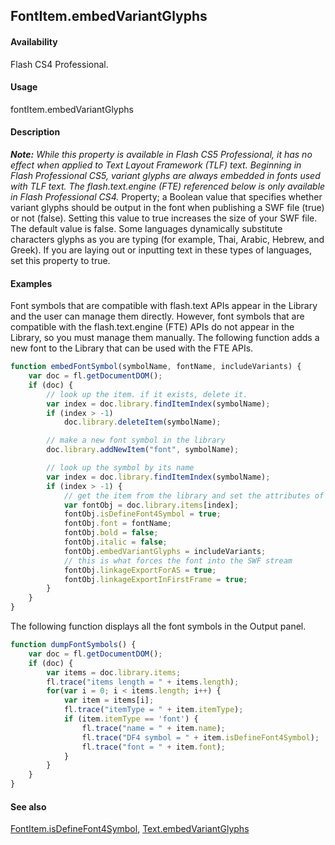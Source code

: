## FontItem.embedVariantGlyphs

#### Availability

Flash CS4 Professional.

#### Usage

fontItem.embedVariantGlyphs

#### Description

***Note:** While this property is available in Flash CS5 Professional, it has no effect when applied to Text Layout Framework (TLF) text. Beginning in Flash Professional CS5, variant glyphs are always embedded in fonts used with TLF text. The flash.text.engine (FTE) referenced below is only available in Flash Professional CS4.*
Property; a Boolean value that specifies whether variant glyphs should be output in the font when publishing a SWF file (true) or not (false). Setting this value to true increases the size of your SWF file. The default value is false.
Some languages dynamically substitute characters glyphs as you are typing (for example, Thai, Arabic, Hebrew, and Greek). If you are laying out or inputting text in these types of languages, set this property to true.

#### Examples

Font symbols that are compatible with flash.text APIs appear in the Library and the user can manage them directly.
However, font symbols that are compatible with the flash.text.engine (FTE) APIs do not appear in the Library, so you
must manage them manually. The following function adds a new font to the Library that can be used with the FTE
APIs.

```javascript
function embedFontSymbol(symbolName, fontName, includeVariants) {
    var doc = fl.getDocumentDOM();
    if (doc) {
        // look up the item. if it exists, delete it.
        var index = doc.library.findItemIndex(symbolName);
        if (index > -1)
            doc.library.deleteItem(symbolName);

        // make a new font symbol in the library
        doc.library.addNewItem("font", symbolName);

        // look up the symbol by its name
        var index = doc.library.findItemIndex(symbolName);
        if (index > -1) {
            // get the item from the library and set the attributes of interest
            var fontObj = doc.library.items[index];
            fontObj.isDefineFont4Symbol = true;
            fontObj.font = fontName;
            fontObj.bold = false;
            fontObj.italic = false;
            fontObj.embedVariantGlyphs = includeVariants;
            // this is what forces the font into the SWF stream
            fontObj.linkageExportForAS = true;
            fontObj.linkageExportInFirstFrame = true;
        }
    }
}
```

The following function displays all the font symbols in the Output panel.

```javascript
function dumpFontSymbols() {
    var doc = fl.getDocumentDOM();
    if (doc) {
        var items = doc.library.items;
        fl.trace("items length = " + items.length);
        for(var i = 0; i < items.length; i++) {
            var item = items[i];
            fl.trace("itemType = " + item.itemType);
            if (item.itemType == 'font') {
                fl.trace("name = " + item.name);
                fl.trace("DF4 symbol = " + item.isDefineFont4Symbol);
                fl.trace("font = " + item.font);
            }
        }
    }
}
```

#### See also

[FontItem.isDefineFont4Symbol](../FontItem_object/FontItem6.md), [Text.embedVariantGlyphs](../Text_object/Text8.md)
